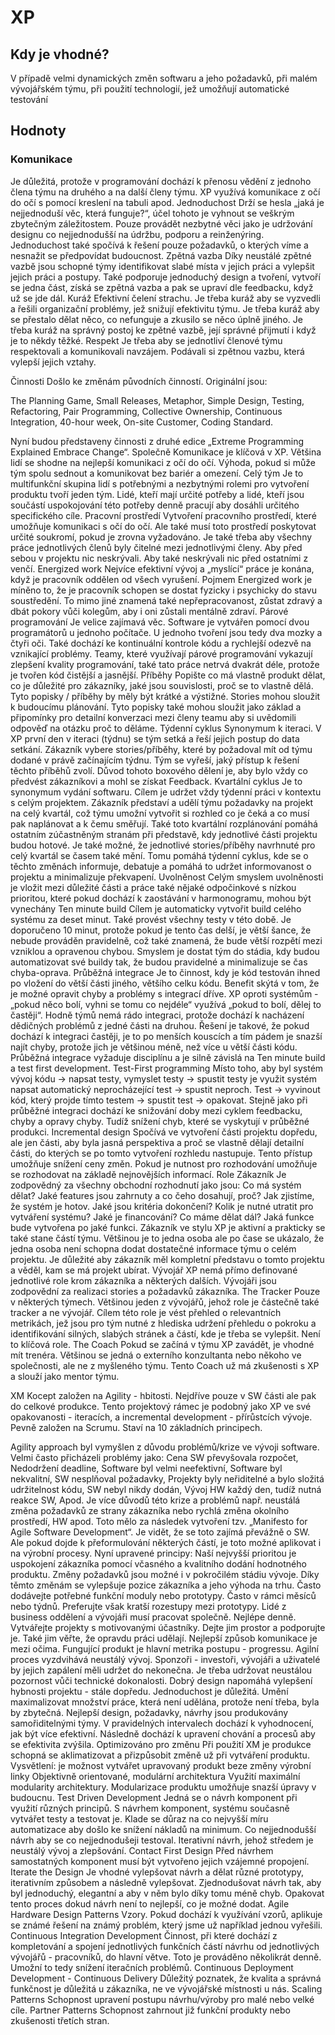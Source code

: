 # XP
## Kdy je vhodné?
V případě velmi dynamických změn softwaru a jeho požadavků, při malém vývojářském týmu, při použití technologií, jež umožňují automatické testování

## Hodnoty
### Komunikace
Je důležitá, protože v programování dochází k přenosu vědění z jednoho člena týmu na druhého a na další členy týmu. XP využívá komunikace z očí do očí s pomocí kreslení na tabuli apod.
Jednoduchost
Drží se hesla „jaká je nejjednoduší věc, která funguje?“, účel tohoto je vyhnout se veškrým zbytečným záležitostem. Pouze provádět nezbytné věci jako je udržování designu co nejjednodušší na údržbu, podporu a reinženýring. Jednoduchost také spočívá k řešení pouze požadavků, o kterých víme a nesnažit se předpovídat budoucnost.
Zpětná vazba
Díky neustálé zpětné vazbě jsou schopné týmy identifikovat slabé místa v jejich práci a vylepšit jejich práci a postupy. Také podporuje jednoduchý design a tvoření, vytvoří se jedna část, získá se zpětná vazba a pak se upraví dle feedbacku, když už se jde dál.
Kuráž
Efektivní čelení strachu. Je třeba kuráž aby se vyzvedli a řešili organizační problémy, jež snižují efektivitu týmu. Je třeba kuráž aby se přestalo dělat něco, co nefunguje a zkusilo se něco úplně jiného. Je třeba kuráž na správný postoj ke zpětné vazbě, její správné přijmutí i když je to někdy těžké.
Respekt
Je třeba aby se jednotliví členové týmu respektovali a komunikovali navzájem. Podávali si zpětnou vazbu, která vylepší jejich vztahy.


Činnosti
Došlo ke změnám původních činností. Originální jsou:

The Planning Game,
Small Releases,
Metaphor,
Simple Design,
Testing,
Refactoring,
Pair Programming,
Collective Ownership,
Continuous Integration,
40-hour week,
On-site Customer,
Coding Standard.

Nyní budou představeny činnosti z druhé edice „Extreme Programming Explained Embrace Change“.
Společně
Komunikace je klíčová v XP. Většina lidí se shodne na nejlepší komunikaci z očí do očí. Výhoda, pokud si může tým spolu sednout a komunikovat bez bariér a omezení.
Celý tým
Je to multifunkční skupina lidí s potřebnými a nezbytnými rolemi pro vytvoření produktu tvoří jeden tým. Lidé, kteří mají určité potřeby a lidé, kteří jsou součástí uspokojování této potřeby denně pracují aby dosáhli určitého specifického cíle.
Pracovní prostředí
Vytvoření pracovního prostředí, které umožňuje komunikaci s očí do očí. Ale také musí toto prostředí poskytovat určité soukromí, pokud je zrovna vyžadováno. Je také třeba aby všechny práce jednotlivých členů byly čitelné mezi jednotlivými členy. Aby před sebou v projektu nic neskrývali. Aby také neskrývali nic před ostatními z venčí.
Energized work
Nejvíce efektivní vývoj a „myslící“ práce je konána, když je pracovník oddělen od všech vyrušení. Pojmem Energized work je míněno to, že je pracovník schopen se dostat fyzicky i psychicky do stavu soustředění. To mimo jiné znamená také nepřepracovanost, zůstat zdravý a dbát pokory vůči kolegům, aby i oni zůstali mentálně zdraví.
Párové programování
Je velice zajímavá věc. Software je vytvářen pomocí dvou programátorů u jednoho počítače. U jednoho tvoření jsou tedy dva mozky a čtyři oči. Také dochází ke kontinuální kontrole kódu a rychlejší odezvě na vznikající problémy. Teamy, které využívají párové programování vykazují zlepšení kvality programování, také tato práce netrvá dvakrát déle, protože je tvořen kód čistější a jasnější.
Příběhy
Popište co má vlastně produkt dělat, co je důležité pro zákazníky, jaké jsou souvislosti, proč se to vlastně dělá. Tyto popisky / příběhy by měly být krátké a výstižné. Stories mohou sloužit k budoucímu plánování. Tyto popisky také mohou sloužit jako základ a připomínky pro detailní konverzaci mezi členy teamu aby si uvědomili odpověď na otázku proč to děláme.
Týdenní cyklus
Synonymum k iteraci. V XP první den v iteraci (týdnu) se tým setká a řeší jejich postup do data setkání. Zákazník vybere stories/příběhy, které by požadoval mít od týmu dodané v právě začínajícím týdnu. Tým se vyřeší, jaký přístup k řešení těchto příběhů zvolí. Důvod tohoto boxového dělení je, aby bylo vždy co předvést zákazníkovi a mohl se získat Feedback.
Kvartální cyklus
Je to synonymum vydání softwaru. Cílem je udržet vždy týdenní práci v kontextu s celým projektem. Zákazník představí a udělí týmu požadavky na projekt na celý kvartál, což týmu umožní vytvořit si rozhled co je čeká a co musí pak naplánovat a k čemu směřují. Také toto kvartální rozplánování pomáhá ostatním zúčastněným stranám při představě, kdy jednotlivé části projektu budou hotové. Je také možné, že jednotlivé stories/příběhy navrhnuté pro celý kvartál se časem také mění. Tomu pomáhá týdenní cyklus, kde se o těchto změnách informuje, debatuje a pomáhá to udržet informovanost o projektu a minimalizuje překvapení.
Uvolněnost
Celým smyslem uvolněnosti je vložit mezi důležité části a práce také nějaké odpočinkové s nízkou prioritou, které pokud dochází k zaostávání v harmonogramu, mohou být vynechány
Ten minute build
Cílem je automaticky vytvořit build celého systému za deset minut. Také provést všechny testy v této době. Je doporučeno 10 minut, protože pokud je tento čas delší, je větší šance, že nebude prováděn pravidelně, což také znamená, že bude větší rozpětí mezi vzniklou a opravenou chybou. Smyslem je dostat tým do stádia, kdy budou automatizovat své buildy tak, že budou pravidelné a minimalizuje se čas chyba-oprava.
Průběžná integrace
Je to činnost, kdy je kód testován ihned po vložení do větší části jiného, většího celku kódu. Benefit skýtá v tom, že je možné opravit chyby a problémy s integrací dříve. XP oproti systémům - „pokud něco bolí, vyhni se tomu co nejdéle“ využívá „pokud to bolí, dělej to častěji“. Hodně týmů nemá rádo integraci, protože dochází k nacházení dědičných problémů z jedné části na druhou. Řešení je takové, že pokud dochází k integraci častěji, je to po menších kouscích a tím pádem je snazší najít chyby, protože jich je většinou méně, než více u větší části kódu. Průběžná integrace vyžaduje disciplínu a je silně závislá na Ten minute build a test first development.
Test-First programming
Místo toho, aby byl systém vývoj kódu -> napsat testy, vymyslet testy -> spustit testy je využit systém napsat automatický neprocházející test -> spustit neproch. Test -> vyvinout kód, který projde tímto testem -> spustit test -> opakovat. Stejně jako při průběžné integraci dochází ke snižování doby mezi cyklem feedbacku, chyby a opravy chyby. Tudíž snížení chyb, které se vyskytují v průběžné produkci.
Incremental design
Spočívá ve vytvoření části projektu dopředu, ale jen části, aby byla jasná perspektiva a proč se vlastně dělají detailní části, do kterých se po tomto vytvoření rozhledu nastupuje. Tento přístup umožňuje snížení ceny změn. Pokud je nutnost pro rozhodování umožňuje se rozhodovat na základě nejnovějších informací.
Role
Zákazník
Je zodpovědný za všechny obchodní rozhodnutí jako jsou:
Co má systém dělat? Jaké features jsou zahrnuty a co čeho dosahují, proč?
Jak zjistíme, že systém je hotov. Jaké jsou kritéria dokončení?
Kolik je nutné utratit pro vytváření systému? Jaké je financování?
Co máme dělat dál? Jaká funkce bude vytvořena po jaké funkci.
Zákazník ve stylu XP je aktivní a prakticky se také stane částí týmu. Většinou je to jedna osoba ale po čase se ukázalo, že jedna osoba není schopna dodat dostatečné informace týmu o celém projektu. Je důležité aby zákazník měl kompletní představu o tomto projektu a věděl, kam se má projekt ubírat.
Vývojář
XP nemá přímo definované jednotlivé role krom zákazníka a některých dalších. Vývojáři jsou zodpovědní za realizaci stories a požadavků zákazníka.
The Tracker
Pouze v některých týmech. Většinou jeden z vývojářů, jehož role je částečně také tracker a ne vývojář. Cílem této role je vést přehled o relevantních metrikách, jež jsou pro tým nutné z hlediska udržení přehledu o pokroku a identifikování silných, slabých stránek a částí, kde je třeba se vylepšit. Není to klíčová role.
The Coach
Pokud se začíná v týmu XP zavádět, je vhodné mít trenéra. Většinou se jedná o externího konzultanta nebo někoho ve společnosti, ale ne z myšleného týmu. Tento Coach už má zkušenosti s XP a slouží jako mentor týmu.

XM
Kocept založen na Agility - hbitosti. Nejdříve pouze v SW části ale pak do celkové produkce. Tento projektový rámec je podobný jako XP ve své opakovanosti - iteracích, a incremental development - přírůstcích vývoje. Pevně založen na Scrumu. Staví na 10 základních principech.

Agility approach byl vymyšlen z důvodu problémů/krize ve vývoji software. Velmi často přicházeli problémy jako:
Cena SW převyšovala rozpočet,
Nedodržení deadline,
Software byl velmi neefektivní,
Software byl nekvalitní,
SW nesplňoval požadavky,
Projekty byly neřiditelné a bylo složitá udržitelnost kódu,
SW nebyl nikdy dodán,
Vývoj HW každý den, tudíž nutná reakce SW,
Apod.
Je více důvodů této krize a problémů např. neustálá změna požadavků ze strany zákazníka nebo rychlá změna okolního prostředí, HW apod.
Toto mělo za následek vytvoření tzv. „Manifesto for Agile Software Development“. Je vidět, že se toto zajímá převážně o SW. Ale pokud dojde k přeformulování některých částí, je toto možné aplikovat i na výrobní procesy.
Nyní upravené principy:
Naší nejvyšší prioritou je uspokojení zákazníka pomocí včasného a kvalitního dodání hodnotného produktu.
Změny požadavků jsou možné i v pokročilém stádiu vývoje. Díky těmto změnám se vylepšuje pozice zákazníka a jeho výhoda na trhu.
Často dodávejte potřebné funkční moduly nebo prototypy. Často v rámci měsíců nebo týdnů. Preferujte však kratší rozestupy mezi prototypy.
Lidé z business oddělení a vývojáři musí pracovat společně. Nejlépe denně.
Vytvářejte projekty s motivovanými účastníky. Dejte jim prostor a podporujte je. Také jim věřte, že opravdu práci udělají.
Nejlepší způsob komunikace je mezi očima.
Fungující produkt je hlavní metrika postupu - progressu.
Agilní proces vyzdvihává neustálý vývoj. Sponzoři - investoři, vývojáři a uživatelé by jejich zapálení měli udržet do nekonečna.
Je třeba udržovat neustálou pozornost vůči technické dokonalosti. Dobrý design napomáhá vylepšení hybnosti projektu - stále dopředu.
Jednoduchost je důležitá. Umění maximalizovat množství práce, která není udělána, protože není třeba, byla by zbytečná.
Nejlepší design, požadavky, návrhy jsou produkovány samořiditelnými týmy.
V pravidelných intervalech dochází k vyhodnocení, jak být více efektivní. Následně dochází k upravení chování a procesů aby se efektivita zvýšila.
Optimizováno pro změnu
Při použití XM je produkce schopná se aklimatizovat a přizpůsobit změně už při vytváření produktu. Vysvětlení: je možnost vytvářet upravovaný produkt beze změny výrobní linky
Objektivně orientované, modulární architektura
Využití maximální modularity architektury. Modularizace produktu umožňuje snazší úpravy v budoucnu.
Test Driven Development
Jedná se o návrh komponent při využití různých principů.
S návrhem komponent, systému současně vytvářet testy a testovat je. Klade se důraz na co nejvyšší míru automatizace aby došlo ke snížení nákladů na minimum.
Co nejjednodušší návrh aby se co nejjednodušeji testoval.
Iterativní návrh, jehož středem je neustálý vývoj a zlepšování.
Contact First Design
Před návrhem samostatných komponent musí být vytvořeno jejich vzájemné propojení.
Iterate the Design
Je vhodné vylepšovat návrh a dělat různé prototypy, iterativním způsobem a následně vylepšovat. Zjednodušovat návrh tak, aby byl jednoduchý, elegantní a aby v něm bylo díky tomu méně chyb. Opakovat tento proces dokud návrh není to nejlepší, co je možné dodat.
Agile Hardware Design Patterns
Vzory. Pokud dochází k využívání vzorů, aplikuje se známé řešení na známý problém, který jsme už například jednou vyřešili.
Continuous Integration Development
Činnost, při které dochází z kompletování a spojení jednotlivých funkčních částí návrhu od jednotlivých vývojářů - pracovníků, do hlavní větve. Toto je prováděno několikrát denně. Umožní to tedy snížení iteračních problémů.
Continuous Deployment Development - Continuous Delivery
Důležitý poznatek, že kvalita a správná funkčnost je důležitá u zákazníka, ne ve vývojářské místnosti u nás.
Scaling Patterns
Schopnost upravení postupu návrhu/výroby pro malé nebo velké cíle.
Partner Patterns
Schopnost zahrnout již funkční produkty nebo zkušenosti třetích stran.
